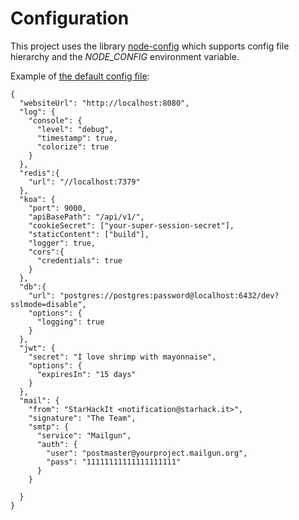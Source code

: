 # Configuration

This project uses the library [node-config](https://lorenwest.github.io/node-config/) which supports config file hierarchy and the *NODE_CONFIG* environment variable.

Example of [the default config file](../config/default.json):
```
{
  "websiteUrl": "http://localhost:8080",
  "log": {
    "console": {
      "level": "debug",
      "timestamp": true,
      "colorize": true
    }
  },
  "redis":{
    "url": "//localhost:7379"
  },
  "koa": {
    "port": 9000,
    "apiBasePath": "/api/v1/",
    "cookieSecret": ["your-super-session-secret"],
    "staticContent": ["build"],
    "logger": true,
    "cors":{
      "credentials": true
    }
  },
  "db":{
    "url": "postgres://postgres:password@localhost:6432/dev?sslmode=disable",
    "options": {
      "logging": true
    }
  },
  "jwt": {
    "secret": "I love shrimp with mayonnaise",
    "options": {
      "expiresIn": "15 days"
    }
  },
  "mail": {
    "from": "StarHackIt <notification@starhack.it>",
    "signature": "The Team",
    "smtp": {
      "service": "Mailgun",
      "auth": {
        "user": "postmaster@yourproject.mailgun.org",
        "pass": "11111111111111111111"
      }
    }
    
  }
}
```


